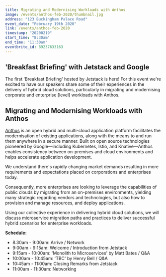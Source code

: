 ```yaml
---
title: Migrating and Modernising Workloads with Anthos
image: /events/anthos-feb-2020/thumbnail.jpg
address: "123 Buckingham Palace Road"
event_date: "February 19th 2020"
link: /events/anthos-feb-2020
timestamp: "20200219"
start_time: "8:30am"
end_time: "11:30am"
eventbrite_id: 89237633163
---
```


## 'Breakfast Briefing' with Jetstack and Google

The first 'Breakfast Briefing' hosted by Jetstack is here! For this event we're excited to have our speakers share some of their experiences in the delivery of hybrid cloud solutions, particularly in migrating and modernising corporate and enterprise [level] workloads with Anthos.

## Migrating and Modernising Workloads with Anthos

[Anthos](https://cloud.google.com/anthos/) is an open hybrid and multi-cloud application platform facilitates the modernisation of existing applications, along with the means to and run them anywhere in a secure manner. Built on open source technologies pioneered by Google—including Kubernetes, Istio, and Knative—Anthos enables consistency between on-premises and cloud environments and helps accelerate application development.

We understand there's rapidly changing market demands resulting in more requirements and expectations placed on corporations and enterprises today.

Consequently, more enterprises are looking to leverage the capabilities of public clouds by migrating from an on-premises environments, yielding many strategic  regarding vendors and technologies, but also how to provision and manage resources, and deploy applications.

Using our collective experience in delivering hybrid cloud solutions, we will discuss microservice migration paths and practices to deliver successful hybrid scenarios for enterprise workloads.

**Schedule:**

* 8.30am - 9:00am: Arrive / Network
* 9:00am - 9:15am: Welcome / Introduction from Jetstack
* 9:15am - 10:00am: 'Monolith to Microservices' by Matt Bates / Q&A
* 10:00am - 10:45am: 'TBC' by Henry Bell / Q&A
* 10:45am - 11:00am: Closing Remarks from Jetstack
* 11:00am - 11:30am: Networking
